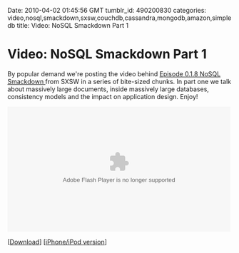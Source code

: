 Date: 2010-04-02 01:45:56 GMT
tumblr_id: 490200830
categories: video,nosql,smackdown,sxsw,couchdb,cassandra,mongodb,amazon,simpledb
title: Video: NoSQL Smackdown Part 1

# Video: NoSQL Smackdown Part 1

By popular demand we're posting the video behind [Episode 0.1.8 NoSQL Smackdown ](http://bit.ly/tcl-0-1-8) from SXSW in a series of bite-sized chunks. In part one we talk about massively large documents, inside massively large databases, consistency models and the impact on application design. Enjoy!


<embed src="http://blip.tv/play/hbxigdLJNQA%2Em4v" type="application/x-shockwave-flash" width="500" height="281" allowscriptaccess="always" allowfullscreen="true"></embed>

[[Download](http://blip.tv/file/get/Thechangelog-NoSQLSmackdownPart1357.m4v)] [[iPhone/iPod version](http://blip.tv/file/get/Thechangelog-NoSQLSmackdownPart1683.m4v)]
